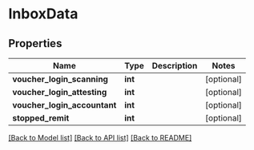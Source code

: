 # InboxData

## Properties
Name | Type | Description | Notes
------------ | ------------- | ------------- | -------------
**voucher_login_scanning** | **int** |  | [optional] 
**voucher_login_attesting** | **int** |  | [optional] 
**voucher_login_accountant** | **int** |  | [optional] 
**stopped_remit** | **int** |  | [optional] 

[[Back to Model list]](../../README.md#documentation-for-models) [[Back to API list]](../../README.md#documentation-for-api-endpoints) [[Back to README]](../../README.md)

